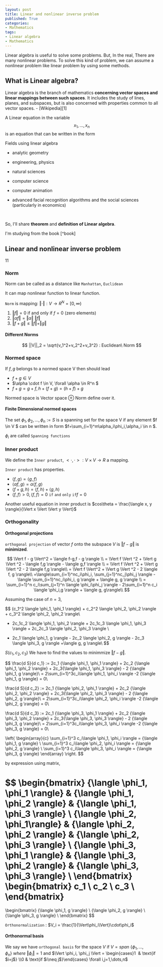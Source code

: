 ```yaml
---
layout: post
title: Linear and nonlinear inverse problem
published: True
categories:
- Mathematics
tags:
- Linear algebra
- Mathematics
---
```




Linear algebra is useful to solve some problems. But, In the real, There are many nonlinear problems. To solve this kind of problem, we can assume a nonlinear problem like linear problem by using some methods.

<!--more-->



## What is Linear algebra?

Linear algebra is the branch of mathematics **concerning vector spaces and linear mappings between such spaces**. It includes the study of lines, planes, and subspaces, but is also concerned with properties common to all vector spaces. - [Wikipedia][1]



A Linear equation in the variable $$x_1,\ldots,x_n$$ is an equation that can be written in the form



Fields using linear algebra

- analytic geometry

- engineering, physics

- natural sciences

- computer science

- computer animation

- advanced facial recognition algorithms and the social sciences (particularly in economics)

  ​

So, I'll share **theorem** and **definition of Linear algebra**.

I'm studying from the book [^book]









## Linear and nonlinear inverse problem

11

### Norm

Norm can be called as a distance like `Manhattan`, `Euclidean`

It can map nonlinear function to linear function.



`Norm` is mapping: $\Vert \cdot \Vert : V \to R^N = [0,\infty)$

1. $\Vert f\Vert=0$ if and only if $f=0$ (zero elements)
2. $\Vert\alpha f\Vert=\Vert\alpha\Vert\ \Vert f \Vert$
3. $\Vert f+g \Vert \le \Vert f \Vert + \Vert g\Vert$ 



#### Different Norms

$$
||V||_2 = \sqrt{v_1^2+v_2^2+v_3^2} : Euclidean\ Norm
$$



### Normed space

If $f,g$ belongs to a normed space V then should lead

- $f+g \in V$
- $\alpha \cdot f \in V, \forall \alpha \in R^n $
- $f+g= g+f, h+(f+g) = (h+f)+g$



Normed space is Vector space $\oplus$ Norm define over it.



#### Finite Dimensional normed spaces

The set ${\phi_1, \phi_2,…,\phi_n} :=S$ is a spanning set for the space V if any element $f \in V $ can be written in form $f=\sum_{i=1}^m\alpha_i\phi_i,\alpha_i \in n $.

$\phi_i$ are called `Spanning functions`



### Inner product

We define the `Inner product`, $<\cdot,\cdot>:V\times V \to R$ a mapping.

`Inner product` has properties.

- $\langle f,g \rangle=\langle g,f \rangle$
- $\langle \alpha f, g \rangle = \alpha \langle f, g\rangle$
- $\langle f+g,h \rangle = \langle f,h \rangle + \langle g, h \rangle$
- $\langle f, f \rangle \gt 0, \langle f, f \rangle = 0 \mathtt{\ if\ and\ only\ if} f=0$



Another useful equation in inner product is $cos\theta = \frac{\langle x, y \rangle}{\Vert x \Vert \Vert y \Vert}$



### Orthogonality



#### Orthogonal projections

`orthogonal projection` of vector $f$ onto the subspace $V$ is $\Vert f - g \Vert$ is **minimized**.


$$
\Vert f - g \Vert^2 = \langle f-g,f - g \rangle \\
= \Vert f \Vert ^2 + \Vert g \Vert ^2 - \langle f,g  \rangle - \langle g,f  \rangle \\
= \Vert f \Vert ^2 + \Vert g \Vert ^2 - 2 \langle f,g  \rangle\\
= \Vert f \Vert^2 + \Vert g \Vert ^2 - 2 \langle f, g \rangle\\
=\langle\sum_{i=1}^nc_i\phi_i, \sum_{j=1}^nc_j\phi_j \rangle - \langle \sum_{i=1}^nc_i\phi_i, g \rangle + \langle g, g \rangle \\
= \sum_{i=1}^n c_i\sum_{j=1}^n \langle \phi_i\phi_j \rangle - 2\sum_{i=1}^n c_i \langle \phi_i,g \rangle + \langle g, g\rangle\\
$$


Assuming the case of $n=3$,


$$
{c_1^2 \langle \phi_1, \phi_1 \rangle} + c_2^2 \langle \phi_2, \phi_2 \rangle + c_3^2 \langle \phi_2, \phi_2 \rangle\\
 + 2c_1c_2 \langle \phi_1, \phi_2 \rangle + 2c_1c_3 \langle \phi_1, \phi_3 \rangle + 2c_2c_3 \langle \phi_2, \phi_3 \rangle \\
- 2c_1 \langle \phi_1, g \rangle - 2c_2 \langle \phi_2, g \rangle - 2c_3 \langle \phi_3, g \rangle +\langle g, g \rangle\\
$$


$S(c_1,c_2,c_3)$ We have to find the values to minimmize $\Vert f - g \Vert$.


$$
\frac{d S}{d c_1} := 2c_1 {\langle \phi_1, \phi_1 \rangle}  + 2c_2 {\langle \phi_1, \phi_2 \rangle} + 2c_3{\langle \phi_1, \phi_3 \rangle} - 2 {\langle \phi_1, g \rangle}\\
= 2\sum_{i=1}^3c_i\langle \phi_1, \phi_i \rangle -2 {\langle \phi_1, g \rangle} = 0\\

\frac{d S}{d c_2} := 2c_1 {\langle \phi_2, \phi_1 \rangle}  + 2c_2 {\langle \phi_2, \phi_2 \rangle} + 2c_3{\langle \phi_2, \phi_3 \rangle} - 2 {\langle \phi_2, g \rangle}\\
= 2\sum_{i=1}^3c_i\langle \phi_2, \phi_i \rangle -2 {\langle \phi_2, g \rangle} = 0\\

\frac{d S}{d c_3} := 2c_1 {\langle \phi_3, \phi_1 \rangle}  + 2c_2 {\langle \phi_3, \phi_2 \rangle} + 2c_3{\langle \phi_3, \phi_3 \rangle} - 2 {\langle \phi_3, g \rangle}\\
= 2\sum_{i=1}^3c_i\langle \phi_3, \phi_i \rangle -2 {\langle \phi_3, g \rangle} = 0\\

\left\{ 
\begin{array}{c}
\sum_{i=1}^3 c_i\langle \phi_1, \phi_i \rangle = {\langle \phi_1, g \rangle} \\
\sum_{i=1}^3 c_i\langle \phi_2, \phi_i \rangle = {\langle \phi_2, g \rangle} \\
\sum_{i=1}^3 c_i\langle \phi_3, \phi_i \rangle = {\langle \phi_3, g \rangle} 
\end{array}
\right.
$$


by expression using matrix,


$$
\begin{bmatrix}
        {\langle \phi_1, \phi_1 \rangle} & {\langle \phi_1, \phi_2 \rangle} & {\langle \phi_1, \phi_3 \rangle} \\
        {\langle \phi_2, \phi_1\rangle} & {\langle \phi_2, \phi_2 \rangle} & {\langle \phi_2, \phi_3 \rangle} \\
        {\langle \phi_3, \phi_1 \rangle} & {\langle \phi_3, \phi_2 \rangle} & {\langle \phi_3, \phi_3 \rangle} \\
\end{bmatrix}
\begin{bmatrix}
        c_1 \\
        c_2 \\
        c_3 \\
\end{bmatrix}
=
\begin{bmatrix}
	{\langle \phi_1, g \rangle} \\
	{\langle \phi_2, g \rangle} \\
	{\langle \phi_3, g \rangle} \\
\end{bmatrix}
$$




`Orthonormalization` :  $V_i = \frac{1}{\Vert\phi_i\Vert}\cdot\phi_i$



#### Orthonormal basis

We say we have `orthogonal basis` for the space $V$ if $V = span\ \{ \phi_1,\dots,\phi_n\} \ where\ \Vert \phi_i \Vert = 1$ and $\Vert \phi_i, \phi_j \Vert = \begin{cases}1  & \text{if $i=j$} \\0 & \text{if $i\neq j$}\end{cases} \forall i,j=1,\dots,n$ 

